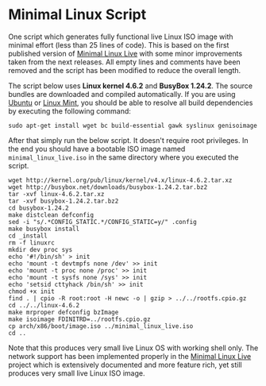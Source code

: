 # Minimal Linux Script
One script which generates fully functional live Linux ISO image with minimal effort (less than 25 lines of code). This is based on the first published version of [Minimal Linux Live](http://github.com/ivandavidov/minimal) with some minor improvements taken from the next releases. All empty lines and comments have been removed and the script has been modified to reduce the overall length.

The script below uses **Linux kernel 4.6.2** and **BusyBox 1.24.2**. The source bundles are downloaded and compiled automatically. If you are using [Ubuntu](http://ubuntu.com) or [Linux Mint](http://linuxmint.com), you should be able to resolve all build dependencies by executing the following command:

    sudo apt-get install wget bc build-essential gawk syslinux genisoimage

After that simply run the below script. It doesn't require root privileges. In the end you should have a bootable ISO image named `minimal_linux_live.iso` in the same directory where you executed the script.

    wget http://kernel.org/pub/linux/kernel/v4.x/linux-4.6.2.tar.xz
    wget http://busybox.net/downloads/busybox-1.24.2.tar.bz2
    tar -xvf linux-4.6.2.tar.xz
    tar -xvf busybox-1.24.2.tar.bz2
    cd busybox-1.24.2
    make distclean defconfig
    sed -i "s/.*CONFIG_STATIC.*/CONFIG_STATIC=y/" .config
    make busybox install
    cd _install
    rm -f linuxrc
    mkdir dev proc sys
    echo '#!/bin/sh' > init
    echo 'mount -t devtmpfs none /dev' >> init
    echo 'mount -t proc none /proc' >> init
    echo 'mount -t sysfs none /sys' >> init
    echo 'setsid cttyhack /bin/sh' >> init
    chmod +x init
    find . | cpio -R root:root -H newc -o | gzip > ../../rootfs.cpio.gz
    cd ../../linux-4.6.2
    make mrproper defconfig bzImage
    make isoimage FDINITRD=../rootfs.cpio.gz
    cp arch/x86/boot/image.iso ../minimal_linux_live.iso
    cd ..

Note that this produces very small live Linux OS with working shell only. The network support has been implemented properly in the [Minimal Linux Live](http://github.com/ivandavidov/minimal) project which is extensively documented and more feature rich, yet still produces very small live Linux ISO image.

